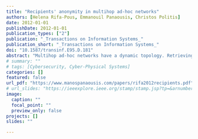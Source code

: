 ```yaml
---
title: "Recipients' anonymity in multihop ad-hoc networks"
authors: [Helena Rifa-Pous, Emmanouil Panaousis, Christos Politis]
date: 2012-01-01
publishDate: 2012-01-01
publication_types: ["2"]
publication: "_Transactions on Information Systems_"
publication_short: "_Transactions on Information Systems_"
doi: "10.1587/transinf.E95.D.181"
abstract: "Multihop ad-hoc networks have a dynamic topology. Retrieving a route towards a remote peer requires the execution of a recipient lookup, which can publicly reveal sensitive information about him. Within this context, we propose an efficient, practical and scalable solution to guarantee the anonymity of recipients' nodes in ad-hoc networks."
# summary: ""
# tags: [Cybersecurity, Cyber-Physical Systems]
categories: []
featured: false
url_pdf: "https://www.manospanaousis.com/papers/rifa2012recipients.pdf"
# url_slides: "https://ieeexplore.ieee.org/stamp/stamp.jsp?tp=&arnumber=8894107"
image:
  caption: ""
  focal_point: ""
  preview_only: false
projects: []
slides: ""

---
```

